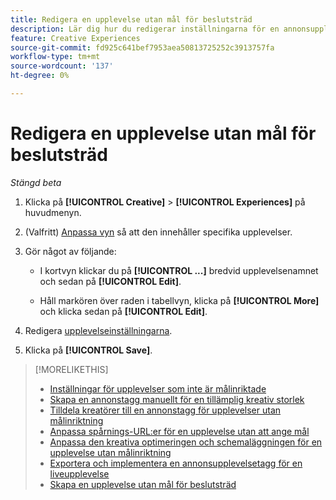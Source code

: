 ```yaml
---
title: Redigera en upplevelse utan mål för beslutsträd
description: Lär dig hur du redigerar inställningarna för en annonsupplevelse utan målinriktning.
feature: Creative Experiences
source-git-commit: fd925c641bef7953aea50813725252c3913757fa
workflow-type: tm+mt
source-wordcount: '137'
ht-degree: 0%

---
```


# Redigera en upplevelse utan mål för beslutsträd

*Stängd beta*

1. Klicka på **[!UICONTROL Creative]** > **[!UICONTROL Experiences]** på huvudmenyn.

1. (Valfritt) [Anpassa vyn](/help/creative/introduction/customize-data-views.md) så att den innehåller specifika upplevelser.

1. Gör något av följande:

   * I kortvyn klickar du på **[!UICONTROL ...]** bredvid upplevelsenamnet och sedan på **[!UICONTROL Edit]**.

   * Håll markören över raden i tabellvyn, klicka på **[!UICONTROL More]** och klicka sedan på **[!UICONTROL Edit]**.

1. Redigera [upplevelseinställningarna](experience-settings-no-targeting.md).

1. Klicka på **[!UICONTROL Save]**.

>[!MORELIKETHIS]
>
>* [Inställningar för upplevelser som inte är målinriktade](experience-settings-no-targeting.md)
>* [Skapa en annonstagg manuellt för en tillämplig kreativ storlek](/help/creative/experiences/experience-tag-create-manually.md)
>* [Tilldela kreatörer till en annonstagg för upplevelser utan målinriktning](experience-tag-assign-creatives.md)
>* [Anpassa spårnings-URL:er för en upplevelse utan att ange mål](/help/creative/experiences/experience-tracking-urls-no-targeting.md)
>* [Anpassa den kreativa optimeringen och schemaläggningen för en upplevelse utan målinriktning](/help/creative/experiences/experience-optimization-scheduling-no-targeting.md)
>* [Exportera och implementera en annonsupplevelsetagg för en liveupplevelse](/help/creative/experiences/experience-tag-export.md)
>* [Skapa en upplevelse utan mål för beslutsträd](experience-create-no-targeting.md)
